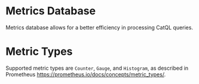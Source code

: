 # Metrics Database

Metrics database allows for a better efficiency in processing CatQL queries.

# Metric Types

Supported metric types are `Counter`, `Gauge`, and `Histogram`, as described in Prometheus https://prometheus.io/docs/concepts/metric_types/.

